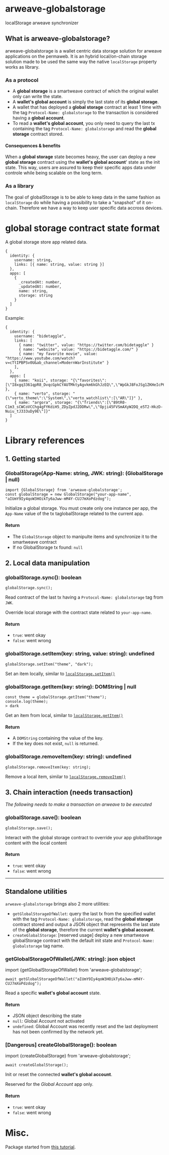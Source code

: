 # arweave-globalstorage

localStorage arweave synchronizer

## What is arweave-globalstorage?

arweave-globalstorage is a wallet centric data storage solution for arweave applications on the permaweb.
It is an hybrid local/on-chain storage solution made to be used the same way the native `localStorage` property works as library.

### As a protocol

- A __global storage__ is a smartweave contract of which the original wallet only can write the state.
- A __wallet's global account__ is simply the last state of its __global storage__.
- A wallet that has deployed a __global storage__ contract at least 1 time with the tag `Protocol-Name: globalstorage` to the transaction is considered having a __global account__.
- To read a __wallet's global account__, you only need to query the last tx containing the tag `Protocol-Name: globalstorage` and read the __global storage__ contract stored.

#### Consequences & benefits

When a __global storage__ state becomes heavy, the user can deploy a new __global storage__ contract using the __wallet's global account__' state as the init state. This way, users are assured to keep their specific apps data under controle while being scalable on the long term.

### As a library

The goal of globalStorage is to be able to keep data in the same fashion as `localStorage` do while having a possibility to take a "snapshot" of it on-chain. Therefore we have a way to keep user specific data accross devices.

# __global storage__ contract state format

A global storage store app related data.

```
{
  identity: {
    username: string,
    links: [{ name: string, value: string }]
  },
  apps: [
    {
      _createdAt: number,
      _updatedAt: number,
      name: string, 
      storage: string
    }
  ]
}
```

Example:
```
{
  identity: {
    username: "bidetaggle",
    links: [
      { name: "twitter", value: "https://twitter.com/bidetaggle" }
      { name: "website", value: "https://bidetaggle.com/" }
      { name: "my favorite movie", value: "https://www.youtube.com/watch?v=cTtIPBPSv0U&ab_channel=ModernWarInstitute" }
    ],
  },
  apps: [
    { name: "koii", storage: "{\"favorites\":[\"I8xgq3361qpR8_DvqcGpkCYAUTMktyAgvkm6kGhJzEQ\",\"WpGkJ8FoJSg1ZKHeIcP64GQXdDUeB7FzAghHMQxNY5U\"]}" },
    { name: "verto", storage: "{\"verto_theme\":\"System\",\"verto_watchlist\":[\"AR\"]}" },
    { name: "argora", storage: "{\"friends\":[\"89tR0-C1m3_sCWCoVCChg4gFYKdiH5_ZDyZpdJ2DDRw\",\"Opji45FVSmAXyW2DQ_e5T2-HkzD-Nuiu_tJ333uDy9E\"]}"
  ]
}
```

# Library references

## 1. Getting started

### GlobalStorage(App-Name: string, JWK: string): (GlobalStorage | null)
```
import {GlobalStorage} from 'arweave-globalstorage';
const globalStorage = new GlobalStorage("your-app-name", "aIUmY9Iy4qoW3HOikTy6aJww-mM4Y-CUJ7mXoPdzdog");
```
Initialize a global storage. You must create only one instance per app, the `App-Name` value of the tx taglobalStorage related to the current app.

#### Return
- The `GlobalStorage` object to manipulte items and synchronize it to the smartweave contract
- If no GlobalStorage tx found: `null`

## 2. Local data manipulation

### globalStorage.sync(): boolean
```
globalStorage.sync();
```
Read contract of the last tx having a `Protocol-Name: globalstorage` tag from `JWK`.

Override local storage with the contract state related to `your-app-name`.
#### Return
- `true`: went okay
- `false`: went wrong

### globalStorage.setItem(key: string, value: string): undefined
```
globalStorage.setItem("theme", "dark");
```
Set an item locally, similar to [`localStorage.setItem()`](https://developer.mozilla.org/en-US/docs/Web/API/Storage/setItem)

### globalStorage.getItem(key: string): DOMString | null
```
const theme = globalStorage.getItem("theme");
console.log(theme);
> dark
```
Get an item from local, similar to [`localStorage.getItem()`](https://developer.mozilla.org/en-US/docs/Web/API/Storage/getItem)

#### Return
- A `DOMString` containing the value of the key.
- If the key does not exist, `null` is returned.

### globalStorage.removeItem(key: string): undefined
```
globalStorage.removeItem(key: string);
```
Remove a local item, similar to [`localStorage.removeItem()`](https://developer.mozilla.org/en-US/docs/Web/API/Storage/removeItem)

## 3. Chain interaction (needs transaction)

_The following needs to make a transaction on arweave to be executed_

### globalStorage.save(): boolean
```
globalStorage.save();
```
Interact with the global storage contract to override your app globalStorage content with the local content

#### Return
- `true`: went okay
- `false`: went wrong

-----------

## Standalone utilities

`arweave-globalstorage` brings also 2 more utilities: 
- `getGlobalStorageOfWallet`: query the last tx from the specified wallet with the tag `Protocol-Name: globalstorage`, read the __global storage__ contract stored and output a JSON object that represents the last state of the __global storage__, therefore the current __wallet's global account__.
- `createGlobalStorage`: [reserved usage] deploy a new smartweave globalStorage contract with the default init state and `Protocol-Name: globalstorage` tag name.

### getGlobalStorageOfWallet(JWK: string): json object
import {getGlobalStorageOfWallet} from 'arweave-globalstorage';
```
await getGlobalStorageOfWallet("aIUmY9Iy4qoW3HOikTy6aJww-mM4Y-CUJ7mXoPdzdog");
```
Read a specific __wallet's global account__ state.

#### Return
- JSON object describing the state
- `null`: Global Account not activated
- `undefined`: Global Account was recently reset and the last deployment has not been confirmed by the network yet.

### [Dangerous] createGlobalStorage(): boolean
import {createGlobalStorage} from 'arweave-globalstorage';
```
await createGlobalStorage();
```
Init or reset the connected __wallet's global account__.

Reserved for the _Global Account_ app only.

#### Return
- `true`: went okay
- `false`: went wrong

# Misc.

Package started from [this tutorial](https://itnext.io/step-by-step-building-and-publishing-an-npm-typescript-package-44fe7164964c).